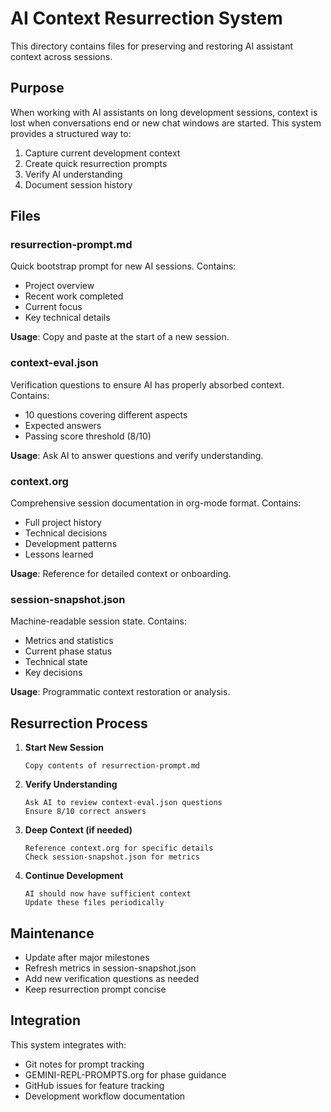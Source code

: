 # AI Context Resurrection System

This directory contains files for preserving and restoring AI assistant context across sessions.

## Purpose

When working with AI assistants on long development sessions, context is lost when conversations end or new chat windows are started. This system provides a structured way to:

1. Capture current development context
2. Create quick resurrection prompts
3. Verify AI understanding
4. Document session history

## Files

### resurrection-prompt.md
Quick bootstrap prompt for new AI sessions. Contains:
- Project overview
- Recent work completed
- Current focus
- Key technical details

**Usage**: Copy and paste at the start of a new session.

### context-eval.json
Verification questions to ensure AI has properly absorbed context. Contains:
- 10 questions covering different aspects
- Expected answers
- Passing score threshold (8/10)

**Usage**: Ask AI to answer questions and verify understanding.

### context.org
Comprehensive session documentation in org-mode format. Contains:
- Full project history
- Technical decisions
- Development patterns
- Lessons learned

**Usage**: Reference for detailed context or onboarding.

### session-snapshot.json
Machine-readable session state. Contains:
- Metrics and statistics
- Current phase status
- Technical state
- Key decisions

**Usage**: Programmatic context restoration or analysis.

## Resurrection Process

1. **Start New Session**
   ```
   Copy contents of resurrection-prompt.md
   ```

2. **Verify Understanding**
   ```
   Ask AI to review context-eval.json questions
   Ensure 8/10 correct answers
   ```

3. **Deep Context (if needed)**
   ```
   Reference context.org for specific details
   Check session-snapshot.json for metrics
   ```

4. **Continue Development**
   ```
   AI should now have sufficient context
   Update these files periodically
   ```

## Maintenance

- Update after major milestones
- Refresh metrics in session-snapshot.json
- Add new verification questions as needed
- Keep resurrection prompt concise

## Integration

This system integrates with:
- Git notes for prompt tracking
- GEMINI-REPL-PROMPTS.org for phase guidance
- GitHub issues for feature tracking
- Development workflow documentation